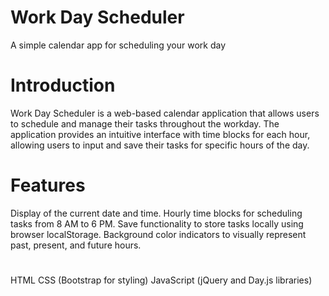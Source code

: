 # Work Day Scheduler
A simple calendar  app for scheduling your work day 


# Introduction 

Work Day Scheduler is a web-based calendar application that allows users to schedule and manage their tasks throughout the workday. The application provides an intuitive interface with time blocks for each hour, allowing users to input and save their tasks for specific hours of the day.

# Features
Display of the current date and time.
Hourly time blocks for scheduling tasks from 8 AM to 6 PM.
Save functionality to store tasks locally using browser localStorage.
Background color indicators to visually represent past, present, and future hours.


# 
HTML
CSS (Bootstrap for styling)
JavaScript (jQuery and Day.js libraries)